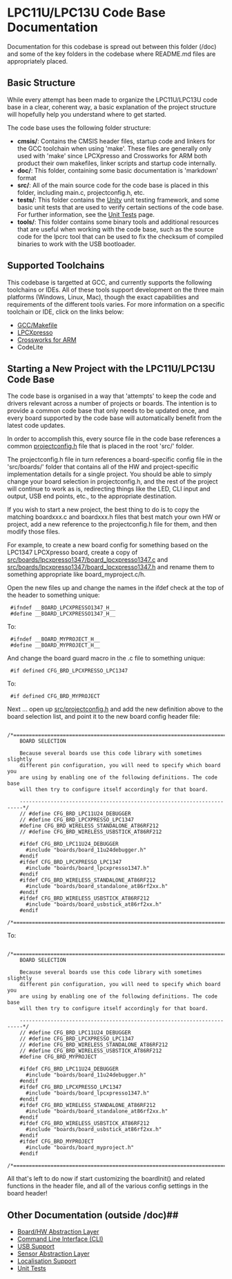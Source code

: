 # LPC11U/LPC13U Code Base Documentation #

Documentation for this codebase is spread out between this folder (/doc) and some of the key folders in the codebase where README.md files are appropriately placed.

## Basic Structure ##

While every attempt has been made to organize the LPC11U/LPC13U code base in a clear, coherent way, a basic explanation of the project structure will hopefully help you understand where to get started.

The code base uses the following folder structure:

- **cmsis/**: Contains the CMSIS header files, startup code and linkers for the GCC toolchain when using 'make'.  These files are generally only used with 'make' since LPCXpresso and Crossworks for ARM both product their own makefiles, linker scripts and startup code internally.
- **doc/**: This folder, containing some basic documentation is 'markdown' format
- **src/**: All of the main source code for the code base is placed in this folder, including main.c, projectconfig.h, etc.
- **tests/**: This folder contains the [Unity](http://throwtheswitch.org/white-papers/unity-intro.html) unit testing framework, and some basic unit tests that are used to verify certain sections of the code base.  For further information, see the [Unit Tests](/tests/README.md) page.
- **tools/**: This folder contains some binary tools and additional resources that are useful when working with the code base, such as the source code for the lpcrc tool that can be used to fix the checksum of compiled binaries to work with the USB bootloader.

## Supported Toolchains ##

This codebase is targetted at GCC, and currently supports the following toolchains or IDEs.  All of these tools support development on the three main platforms (Windows, Linux, Mac), though the exact capabilities and requirements of the different tools varies.  For more information on a specific toolchain or IDE, click on the links below:

- [GCC/Makefile](toolchain_make.md)
- [LPCXpresso](toolchain_lpcxpresso.md)
- [Crossworks for ARM](toolchain_crossworks.md)
- CodeLite

## Starting a New Project with the LPC11U/LPC13U Code Base ##

The code base is organised in a way that 'attempts' to keep the code and drivers relevant across a number of projects or boards.  The intention is to provide a common code base that only needs to be updated once, and every board supported by the code base will automatically benefit from the latest code updates.

In order to accomplish this, every source file in the code base references a common [projectconfig.h](../src/projectconfig.h) file that is placed in the root 'src/' folder.

The projectconfig.h file in turn references a board-specific config file in the 'src/boards/' folder that contains all of the HW and project-specific implementation details for a single project.  You should be able to simply change your board selection in projectconfig.h, and the rest of the project will continue to work as is, redirecting things like the LED, CLI input and output, USB end points, etc., to the appropriate destination.

If you wish to start a new project, the best thing to do is to copy the matching boardxxx.c and boardxxx.h files that best match your own HW or project, add a new reference to the projectconfig.h file for them, and then modify those files.

For example, to create a new board config for something based on the LPC1347 LPCXpresso board, create a copy of [src/boards/lpcxpresso1347/board_lpcxpresso1347.c](../src/boards/lpcxpresso1347/board_lpcxpresso1347.c) and [src/boards/lpcxpresso1347/board_lpcxpresso1347.h](../src/boards/lpcxpresso1347/board_lpcxpresso1347.h) and rename them to something appropriate like board_myproject.c/h.

Open the new files up and change the names in the ifdef check at the top of the header to something unique:

```
 #ifndef __BOARD_LPCXPRESSO1347_H__
 #define __BOARD_LPCXPRESSO1347_H__
```
To:
```
 #ifndef __BOARD_MYPROJECT_H__ 
 #define __BOARD_MYPROJECT_H__
```
And change the board guard macro in the .c file to something unique:
```
 #if defined CFG_BRD_LPCXPRESSO_LPC1347
```
To:
```
 #if defined CFG_BRD_MYPROJECT
```
Next ... open up [src/projectconfig.h](../src/projectconfig.h) and add the new definition above to the board selection list, and point it to the new board config header file:
```
 /*=========================================================================
    BOARD SELECTION

    Because several boards use this code library with sometimes slightly
    different pin configuration, you will need to specify which board you
    are using by enabling one of the following definitions. The code base
    will then try to configure itself accordingly for that board.

    -----------------------------------------------------------------------*/
    // #define CFG_BRD_LPC11U24_DEBUGGER
    // #define CFG_BRD_LPCXPRESSO_LPC1347
    #define CFG_BRD_WIRELESS_STANDALONE_AT86RF212
    // #define CFG_BRD_WIRELESS_USBSTICK_AT86RF212

    #ifdef CFG_BRD_LPC11U24_DEBUGGER
      #include "boards/board_11u24debugger.h"
    #endif
    #ifdef CFG_BRD_LPCXPRESSO_LPC1347
      #include "boards/board_lpcxpresso1347.h"
    #endif
    #ifdef CFG_BRD_WIRELESS_STANDALONE_AT86RF212
      #include "boards/board_standalone_at86rf2xx.h"
    #endif
    #ifdef CFG_BRD_WIRELESS_USBSTICK_AT86RF212
      #include "boards/board_usbstick_at86rf2xx.h"
    #endif
 /*=========================================================================*/
```
To:
```
 /*=========================================================================
    BOARD SELECTION

    Because several boards use this code library with sometimes slightly
    different pin configuration, you will need to specify which board you
    are using by enabling one of the following definitions. The code base
    will then try to configure itself accordingly for that board.

    -----------------------------------------------------------------------*/
    // #define CFG_BRD_LPC11U24_DEBUGGER
    // #define CFG_BRD_LPCXPRESSO_LPC1347
    // #define CFG_BRD_WIRELESS_STANDALONE_AT86RF212
    // #define CFG_BRD_WIRELESS_USBSTICK_AT86RF212
    #define CFG_BRD_MYPROJECT

    #ifdef CFG_BRD_LPC11U24_DEBUGGER
      #include "boards/board_11u24debugger.h"
    #endif
    #ifdef CFG_BRD_LPCXPRESSO_LPC1347
      #include "boards/board_lpcxpresso1347.h"
    #endif
    #ifdef CFG_BRD_WIRELESS_STANDALONE_AT86RF212
      #include "boards/board_standalone_at86rf2xx.h"
    #endif
    #ifdef CFG_BRD_WIRELESS_USBSTICK_AT86RF212
      #include "boards/board_usbstick_at86rf2xx.h"
    #endif
    #ifdef CFG_BRD_MYPROJECT
      #include "boards/board_myproject.h"
    #endif
 /*=========================================================================*/
```
All that's left to do now if start customizing the boardInit() and related functions in the header file, and all of the various config settings in the board header!

## Other Documentation (outside /doc)##


- [Board/HW Abstraction Layer](../src/boards/README.md)
- [Command Line Interface (CLI)](../src/cli/README.md)
- [USB Support](../src/core/usb/README.md)
- [Sensor Abstraction Layer](../src/drivers/sensors/README.md)
- [Localisation Support](../src/localisation/README.md)
- [Unit Tests](../src/tests/README.md)



